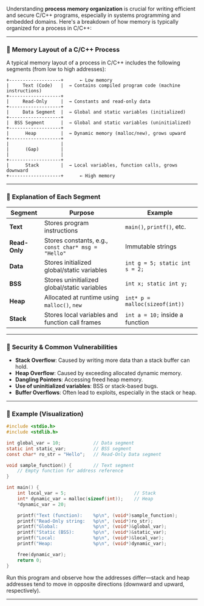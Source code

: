 Understanding **process memory organization** is crucial for writing efficient and secure C/C++ programs, especially in systems programming and embedded domains. Here's a breakdown of how memory is typically organized for a process in C/C++:

---

### 🧠 **Memory Layout of a C/C++ Process**

A typical memory layout of a process in C/C++ includes the following segments (from low to high addresses):

```
+-------------------+      ← Low memory
|     Text (Code)   |  → Contains compiled program code (machine instructions)
+-------------------+
|     Read-Only     |  → Constants and read-only data
+-------------------+
|     Data Segment  |  → Global and static variables (initialized)
+-------------------+
|  BSS Segment      |  → Global and static variables (uninitialized)
+-------------------+
|      Heap         |  → Dynamic memory (malloc/new), grows upward
+-------------------+
|                   |
|      (Gap)        |
|                   |
+-------------------+
|      Stack        |  → Local variables, function calls, grows downward
+-------------------+      ← High memory
```

---

### 📌 **Explanation of Each Segment**

| Segment       | Purpose                                             | Example                         |
| ------------- | --------------------------------------------------- | ------------------------------- |
| **Text**      | Stores program instructions                         | `main()`, `printf()`, etc.      |
| **Read-Only** | Stores constants, e.g., `const char* msg = "Hello"` | Immutable strings               |
| **Data**      | Stores initialized global/static variables          | `int g = 5; static int s = 2;`  |
| **BSS**       | Stores uninitialized global/static variables        | `int x; static int y;`          |
| **Heap**      | Allocated at runtime using `malloc()`, `new`        | `int* p = malloc(sizeof(int))`  |
| **Stack**     | Stores local variables and function call frames     | `int a = 10;` inside a function |

---

### 🔐 **Security & Common Vulnerabilities**

* **Stack Overflow**: Caused by writing more data than a stack buffer can hold.
* **Heap Overflow**: Caused by exceeding allocated dynamic memory.
* **Dangling Pointers**: Accessing freed heap memory.
* **Use of uninitialized variables**: BSS or stack-based bugs.
* **Buffer Overflows**: Often lead to exploits, especially in the stack or heap.

---

### 🔬 Example (Visualization)

```c
#include <stdio.h>
#include <stdlib.h>

int global_var = 10;            // Data segment
static int static_var;          // BSS segment
const char* ro_str = "Hello";   // Read-Only Data segment

void sample_function() {        // Text segment
    // Empty function for address reference
}

int main() {
    int local_var = 5;                         // Stack
    int* dynamic_var = malloc(sizeof(int));    // Heap
    *dynamic_var = 20;

    printf("Text (function):    %p\n", (void*)sample_function);
    printf("Read-Only string:   %p\n", (void*)ro_str);
    printf("Global:             %p\n", (void*)&global_var);
    printf("Static (BSS):       %p\n", (void*)&static_var);
    printf("Local:              %p\n", (void*)&local_var);
    printf("Heap:               %p\n", (void*)dynamic_var);

    free(dynamic_var);
    return 0;
}
```

Run this program and observe how the addresses differ—stack and heap addresses tend to move in opposite directions (downward and upward, respectively).

---



